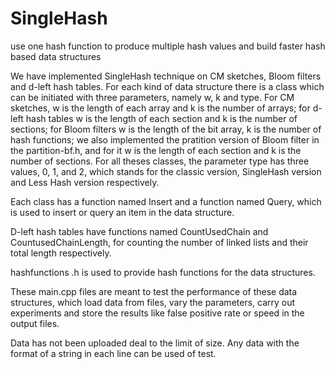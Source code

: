 # SingleHash
use one hash function to produce multiple hash values and build faster hash based data structures

We have implemented SingleHash technique on CM sketches, Bloom filters and d-left hash tables. For each kind of data structure there is a class which can be initiated with three parameters, namely w, k and type. For CM sketches, w is the length of each array and k is the number of arrays; for d-left hash tables w is the length of each section and k is the number of sections; for Bloom filters w is the length of the bit array, k is the number of hash functions; we also implemented the pratition version of Bloom filter in the partition-bf.h, and for it w is the length of each section and k is the number of sections. For all theses classes, the parameter type has three values, 0, 1, and 2, which stands for the classic version, SingleHash version and Less Hash version respectively. 

Each class has a function named Insert and a function named Query, which is used to insert or query an item in the data structure.

D-left hash tables have functions named CountUsedChain and CountusedChainLength, for counting the number of linked lists and their total length respectively.

hashfunctions .h is used to provide hash functions for the data structures.

These main.cpp files are meant to test the performance of these data structures, which load data from files, vary the parameters, carry out experiments and store the results like false positive rate or speed in the output files.

Data has not been uploaded deal to the limit of size. Any data with the format of a string in each line can be used of test.
